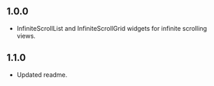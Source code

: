 ## 1.0.0

* InfiniteScrollList and InfiniteScrollGrid widgets for infinite scrolling views. 

## 1.1.0

* Updated readme. 
